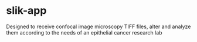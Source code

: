 # slik-app
Designed to receive confocal image microscopy TIFF files, alter and analyze them according to the needs of an epithelial cancer research lab
